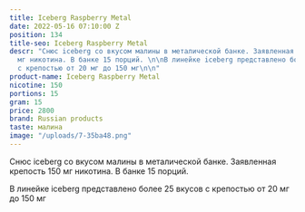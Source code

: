 ```yaml
---
title: Iceberg Raspberry Metal
date: 2022-05-16 07:10:00 Z
position: 134
title-seo: Iceberg Raspberry Metal
descr: "Снюс iceberg со вкусом малины в металической банке. Заявленная крепость 150
  мг никотина. В банке 15 порций. \n\nВ линейке iceberg представлено более 25 вкусов
  с крепостью от 20 мг до 150 мг\n\n"
product-name: Iceberg Raspberry Metal
nicotine: 150
portions: 15
gram: 15
price: 2800
brand: Russian products
taste: малина
image: "/uploads/7-35ba48.png"
---
```


Снюс iceberg со вкусом малины в металической банке. Заявленная крепость 150 мг никотина. В банке 15 порций. 

В линейке iceberg представлено более 25 вкусов с крепостью от 20 мг до 150 мг

